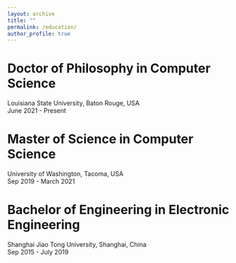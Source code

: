 ```yaml
---
layout: archive
title: ""
permalink: /education/
author_profile: true
---
```


# Doctor of Philosophy in Computer Science

Louisiana State University, Baton Rouge, USA  
June 2021 - Present

# Master of Science in Computer Science

University of Washington, Tacoma, USA  
Sep 2019 - March 2021

# Bachelor of Engineering in Electronic Engineering

Shanghai Jiao Tong University, Shanghai, China  
Sep 2015 - July 2019
